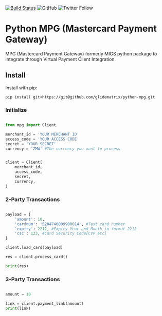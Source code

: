 [![Build Status](https://travis-ci.com/glidematrix/python-mpg.svg?token=DExEsyyjQEG3qxpWC6JD&branch=master)](https://travis-ci.com/glidematrix/python-mpg)
![GitHub](https://img.shields.io/github/license/glidematrix/python-mpg)
![Twitter Follow](https://img.shields.io/twitter/follow/glidematrix?style=social)

# Python MPG (Mastercard Payment Gateway)

MPG (Mastercard Payment Gateway) formerly MIGS python package to integrate through Virtual Payment
Client Integration.

## Install

Install with pip:

`pip install git+https://git@github.com/glidematrix/python-mpg.git`

### Initialize

```python

from mpg import Client

merchant_id = 'YOUR MERCHANT ID'
access_code = 'YOUR ACCESS CODE'
secret = 'YOUR SECRET'
currency = 'ZMW' #The currency you want to process


client = Client(
    merchant_id,
    access_code,
    secret,
    currency,
)


```

### 2-Party Transactions

```python

payload = {
    'amount': 10,
    'cardnum': '5204740009900014', #Test card number
    'expiry': 2212, #Expiry Year and Month in format 2212
    'csc': 123, #Card Security Code[CVV etc]
}

client.load_card(payload)

res = client.process_card()

print(res)

```

### 3-Party Transactions

```python

amount = 10

link = client.payment_link(amount)
print(link)


```
